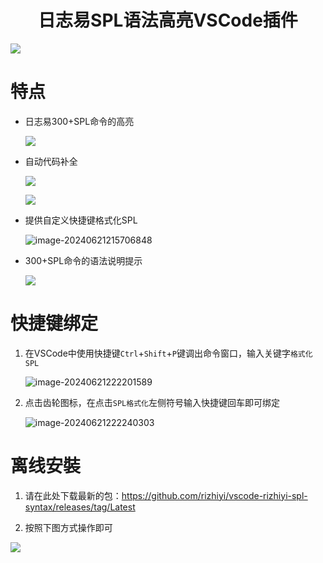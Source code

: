 <h1 align="center"> 日志易SPL语法高亮VSCode插件 </h1>

![](https://s3.yaourt.cn/img/windows/2024/07/18/202407181442241.gif)

# 特点

- 日志易300+SPL命令的高亮

  ![](https://s3.yaourt.cn/img/windows/2024/06/21/202406212149848.png)

- 自动代码补全

  ![](https://s3.yaourt.cn/img/windows/2024/06/21/202406212154096.png)

  ![](https://s3.yaourt.cn/img/windows/2024/06/21/202406212155958.png)

- 提供自定义快捷键格式化SPL

  ![image-20240621215706848](https://s3.yaourt.cn/img/windows/2024/06/21/202406212157904.png)

- 300+SPL命令的语法说明提示

  ![](https://s3.yaourt.cn/img/windows/2024/07/18/202407181445539.png)
  

# 快捷键绑定

1. 在VSCode中使用快捷键`Ctrl`+`Shift`+`P`键调出命令窗口，输入关键字`格式化SPL`

   ![image-20240621222201589](https://s3.yaourt.cn/img/windows/2024/06/21/202406212222641.png)

2. 点击齿轮图标，在点击`SPL格式化`左侧符号输入快捷键回车即可绑定

   ![image-20240621222240303](https://s3.yaourt.cn/img/windows/2024/06/21/202406212222369.png)

# 离线安裝

1. 请在此处下载最新的包：https://github.com/rizhiyi/vscode-rizhiyi-spl-syntax/releases/tag/Latest

2. 按照下图方式操作即可

  ![](https://s3.yaourt.cn/img/windows/2024/07/18/202407181446613.png)
